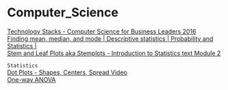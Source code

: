# Computer_Science
[Technology Stacks - Computer Science for Business Leaders 2016](https://www.youtube.com/watch?v=AkjzxQsgoG8)<br>
[Finding mean, median, and mode | Descriptive statistics | Probability and Statistics |](https://www.youtube.com/watch?v=k3aKKasOmIw&t=234s)<br>
[Stem and Leaf Plots aka Stemplots - Introduction to Statistics text Module 2](https://www.youtube.com/watch?v=gGQi2yd9krw&list=PLwe4ajtQ6GaB1cqBqBeWvJP805TH3Ds7U&index=4)<br>

```Statistics```<br>
[Dot Plots - Shapes, Centers, Spread Video](https://www.youtube.com/watch?v=oJOzSjj7VJY)<br>
[One-way ANOVA](https://www.youtube.com/watch?v=4O2tlnVLj_k)<br>
[]()<br>
[]()<br>
